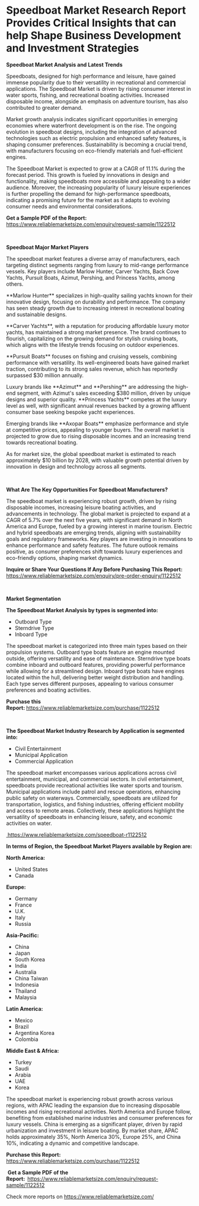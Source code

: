 <p><h1>Speedboat Market Research Report Provides Critical Insights that can help Shape Business Development and Investment Strategies</h1></p><p><strong>Speedboat Market Analysis and Latest Trends</strong></p>
<p><p>Speedboats, designed for high performance and leisure, have gained immense popularity due to their versatility in recreational and commercial applications. The Speedboat Market is driven by rising consumer interest in water sports, fishing, and recreational boating activities. Increased disposable income, alongside an emphasis on adventure tourism, has also contributed to greater demand.</p><p>Market growth analysis indicates significant opportunities in emerging economies where waterfront development is on the rise. The ongoing evolution in speedboat designs, including the integration of advanced technologies such as electric propulsion and enhanced safety features, is shaping consumer preferences. Sustainability is becoming a crucial trend, with manufacturers focusing on eco-friendly materials and fuel-efficient engines.</p><p>The Speedboat Market is expected to grow at a CAGR of 11.1% during the forecast period. This growth is fueled by innovations in design and functionality, making speedboats more accessible and appealing to a wider audience. Moreover, the increasing popularity of luxury leisure experiences is further propelling the demand for high-performance speedboats, indicating a promising future for the market as it adapts to evolving consumer needs and environmental considerations.</p></p>
<p><strong>Get a Sample PDF of the Report:&nbsp;</strong> <a href="https://www.reliablemarketsize.com/enquiry/request-sample/1122512?utm_campaign=3504&utm_medium=2&utm_source=Github&utm_content=ia&utm_term=30032025&utm_id=speedboat">https://www.reliablemarketsize.com/enquiry/request-sample/1122512</a></p>
<p>&nbsp;</p>
<p><strong>Speedboat Major Market Players</strong></p>
<p><p>The speedboat market features a diverse array of manufacturers, each targeting distinct segments ranging from luxury to mid-range performance vessels. Key players include Marlow Hunter, Carver Yachts, Back Cove Yachts, Pursuit Boats, Azimut, Pershing, and Princess Yachts, among others. </p><p>**Marlow Hunter** specializes in high-quality sailing yachts known for their innovative design, focusing on durability and performance. The company has seen steady growth due to increasing interest in recreational boating and sustainable designs.</p><p>**Carver Yachts**, with a reputation for producing affordable luxury motor yachts, has maintained a strong market presence. The brand continues to flourish, capitalizing on the growing demand for stylish cruising boats, which aligns with the lifestyle trends focusing on outdoor experiences.</p><p>**Pursuit Boats** focuses on fishing and cruising vessels, combining performance with versatility. Its well-engineered boats have gained market traction, contributing to its strong sales revenue, which has reportedly surpassed $30 million annually.</p><p>Luxury brands like **Azimut** and **Pershing** are addressing the high-end segment, with Azimut's sales exceeding $380 million, driven by unique designs and superior quality. **Princess Yachts** competes at the luxury level as well, with significant annual revenues backed by a growing affluent consumer base seeking bespoke yacht experiences. </p><p>Emerging brands like **Axopar Boats** emphasize performance and style at competitive prices, appealing to younger buyers. The overall market is projected to grow due to rising disposable incomes and an increasing trend towards recreational boating.</p><p>As for market size, the global speedboat market is estimated to reach approximately $10 billion by 2028, with valuable growth potential driven by innovation in design and technology across all segments.</p></p>
<p>&nbsp;</p>
<p><strong>What Are The Key Opportunities For Speedboat Manufacturers?</strong></p>
<p><p>The speedboat market is experiencing robust growth, driven by rising disposable incomes, increasing leisure boating activities, and advancements in technology. The global market is projected to expand at a CAGR of 5.7% over the next five years, with significant demand in North America and Europe, fueled by a growing interest in marine tourism. Electric and hybrid speedboats are emerging trends, aligning with sustainability goals and regulatory frameworks. Key players are investing in innovations to enhance performance and safety features. The future outlook remains positive, as consumer preferences shift towards luxury experiences and eco-friendly options, shaping market dynamics.</p></p>
<p><strong>Inquire or Share Your Questions If Any Before Purchasing This Report:</strong> <a href="https://www.reliablemarketsize.com/enquiry/pre-order-enquiry/1122512?utm_campaign=3504&utm_medium=2&utm_source=Github&utm_content=ia&utm_term=30032025&utm_id=speedboat">https://www.reliablemarketsize.com/enquiry/pre-order-enquiry/1122512</a></p>
<p>&nbsp;</p>
<p><strong>Market Segmentation</strong></p>
<p><strong>The Speedboat Market Analysis by types is segmented into:</strong></p>
<p><ul><li>Outboard Type</li><li>Sterndrive Type</li><li>Inboard Type</li></ul></p>
<p><p>The speedboat market is categorized into three main types based on their propulsion systems. Outboard type boats feature an engine mounted outside, offering versatility and ease of maintenance. Sterndrive type boats combine inboard and outboard features, providing powerful performance while allowing for a streamlined design. Inboard type boats have engines located within the hull, delivering better weight distribution and handling. Each type serves different purposes, appealing to various consumer preferences and boating activities.</p></p>
<p><strong>Purchase this Report:&nbsp;</strong><a href="https://www.reliablemarketsize.com/purchase/1122512?utm_campaign=3504&utm_medium=2&utm_source=Github&utm_content=ia&utm_term=30032025&utm_id=speedboat">https://www.reliablemarketsize.com/purchase/1122512</a></p>
<p>&nbsp;</p>
<p><strong>The Speedboat Market Industry Research by Application is segmented into:</strong></p>
<p><ul><li>Civil Entertainment</li><li>Municipal Application</li><li>Commercial Application</li></ul></p>
<p><p>The speedboat market encompasses various applications across civil entertainment, municipal, and commercial sectors. In civil entertainment, speedboats provide recreational activities like water sports and tourism. Municipal applications include patrol and rescue operations, enhancing public safety on waterways. Commercially, speedboats are utilized for transportation, logistics, and fishing industries, offering efficient mobility and access to remote areas. Collectively, these applications highlight the versatility of speedboats in enhancing leisure, safety, and economic activities on water.</p></p>
<p><a href="https://www.reliablemarketsize.com/speedboat-r1122512?utm_campaign=3504&utm_medium=2&utm_source=Github&utm_content=ia&utm_term=30032025&utm_id=speedboat">&nbsp;https://www.reliablemarketsize.com/speedboat-r1122512</a></p>
<p><strong>In terms of Region, the Speedboat Market Players available by Region are:</strong></p>
<p>
    <p> <strong> North America: </strong>
        <ul>
            <li>United States</li>
            <li>Canada</li>
        </ul>
        </p> 
    <p> <strong> Europe: </strong>
        <ul>
            <li>Germany</li>
            <li>France</li>
            <li>U.K.</li>
            <li>Italy</li>
            <li>Russia</li>
        </ul>
        </p> 
    <p> <strong> Asia-Pacific: </strong>
        <ul>
            <li>China</li>
            <li>Japan</li>
            <li>South Korea</li>
            <li>India</li>
            <li>Australia</li>
            <li>China Taiwan</li>
            <li>Indonesia</li>
            <li>Thailand</li>
            <li>Malaysia</li>
        </ul>
        </p> 
    <p> <strong> Latin America: </strong>
        <ul>
            <li>Mexico</li>
            <li>Brazil</li>
            <li>Argentina Korea</li>
            <li>Colombia</li>
        </ul>
        </p> 
    <p> <strong> Middle East & Africa: </strong>
        <ul>
            <li>Turkey</li>
            <li>Saudi</li>
            <li>Arabia</li>
            <li>UAE</li>
            <li>Korea</li>
        </ul>
    </p>
    </p>
<p><p>The speedboat market is experiencing robust growth across various regions, with APAC leading the expansion due to increasing disposable incomes and rising recreational activities. North America and Europe follow, benefiting from established marine industries and consumer preferences for luxury vessels. China is emerging as a significant player, driven by rapid urbanization and investment in leisure boating. By market share, APAC holds approximately 35%, North America 30%, Europe 25%, and China 10%, indicating a dynamic and competitive landscape.</p></p>
<p><strong>Purchase this Report: </strong><a href="https://www.reliablemarketsize.com/purchase/1122512?utm_campaign=3504&utm_medium=2&utm_source=Github&utm_content=ia&utm_term=30032025&utm_id=speedboat">https://www.reliablemarketsize.com/purchase/1122512</a></p>
<p>&nbsp;<strong>Get a Sample PDF of the Report:&nbsp;&nbsp;</strong><a href="https://www.reliablemarketsize.com/enquiry/request-sample/1122512?utm_campaign=3504&utm_medium=2&utm_source=Github&utm_content=ia&utm_term=30032025&utm_id=speedboat">https://www.reliablemarketsize.com/enquiry/request-sample/1122512</a></p>
<p><strong></strong></p>
<p>Check more reports on <a href="https://www.reliablemarketsize.com/?utm_campaign=3504&utm_medium=2&utm_source=Github&utm_content=ia&utm_term=30032025&utm_id=speedboat">https://www.reliablemarketsize.com/</a></p>